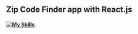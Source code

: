 ## Zip Code Finder app with React.js

#### [![My Skills](https://skillicons.dev/icons?i=js,react,html,css)](https://skillicons.dev)


